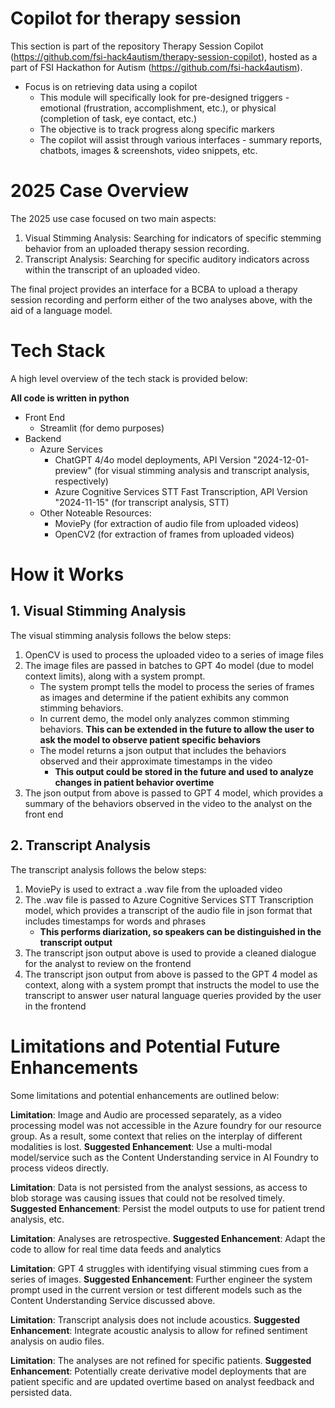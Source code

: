 # Copilot for therapy session
This section is part of the repository Therapy Session Copilot (https://github.com/fsi-hack4autism/therapy-session-copilot), hosted as a part of FSI Hackathon for Autism (https://github.com/fsi-hack4autism).

* Focus is on retrieving data using a copilot
  * This module will specifically look for pre-designed triggers - emotional (frustration, accomplishment, etc.), or physical (completion of task, eye contact, etc.)
  * The objective is to track progress along specific markers
  * The copilot will assist through various interfaces - summary reports, chatbots, images & screenshots, video snippets, etc.


# 2025 Case Overview
The 2025 use case focused on two main aspects:

1. Visual Stimming Analysis: Searching for indicators of specific stemming behavior from an uploaded therapy session recording.
1. Transcript Analysis: Searching for specific auditory indicators across within the transcript of an uploaded video.

The final project provides an interface for a BCBA to upload a therapy session recording and perform either of the two analyses above, with the aid of a language model. 


# Tech Stack
A high level overview of the tech stack is provided below:

**All code is written in python**

* Front End
    * Streamlit (for demo purposes)
* Backend
    * Azure Services
        * ChatGPT 4/4o model deployments, API Version "2024-12-01-preview" (for visual stimming analysis and transcript analysis, respectively)
        * Azure Cognitive Services STT Fast Transcription, API Version "2024-11-15" (for transcript analysis, STT)
    * Other Noteable Resources:
        * MoviePy (for extraction of audio file from uploaded videos)
        * OpenCV2 (for extraction of frames from uploaded videos)
 

# How it Works

## 1. Visual Stimming Analysis
The visual stimming analysis follows the below steps:

1. OpenCV is used to process the uploaded video to a series of image files
1. The image files are passed in batches to GPT 4o model (due to model context limits), along with a system prompt. 
    * The system prompt tells the model to process the series of frames as images and determine if the patient exhibits any common stimming behaviors. 
    * In current demo, the model only analyzes common stimming behaviors. **This can be extended in the future to allow the user to ask the model to observe patient specific behaviors**
    * The model returns a json output that includes the behaviors observed and their approximate timestamps in the video
        * **This output could be stored in the future and used to analyze changes in patient behavior overtime**
1. The json output from above is passed to GPT 4 model, which provides a summary of the behaviors observed in the video to the analyst on the front end

## 2. Transcript Analysis
The transcript analysis follows the below steps:

1. MoviePy is used to extract a .wav file from the uploaded video
1. The .wav file is passed to Azure Cognitive Services STT Transcription model, which provides a transcript of the audio file in json format that includes timestamps for words and phrases 
    * **This performs diarization, so speakers can be distinguished in the transcript output**
1. The transcript json output above is used to provide a cleaned dialogue for the analyst to review on the frontend
1. The transcript json output from above is passed to the GPT 4 model as context, along with a system prompt that instructs the model to use the transcript to answer user natural language queries provided by the user in the frontend


# Limitations and Potential Future Enhancements
Some limitations and potential enhancements are outlined below:

**Limitation**: Image and Audio are processed separately, as a video processing model was not accessible in the Azure foundry for our resource group. As a result, some context that relies on the interplay of different modalities is lost.
**Suggested Enhancement**: Use a multi-modal model/service such as the Content Understanding service in AI Foundry to process videos directly.

**Limitation**: Data is not persisted from the analyst sessions, as access to blob storage was causing issues that could not be resolved timely.
**Suggested Enhancement**: Persist the model outputs to use for patient trend analysis, etc.

**Limitation**: Analyses are retrospective.
**Suggested Enhancement**: Adapt the code to allow for real time data feeds and analytics

**Limitation**: GPT 4 struggles with identifying visual stimming cues from a series of images.
**Suggested Enhancement**: Further engineer the system prompt used in the current version or test different models such as the Content Understanding Service discussed above.

**Limitation**: Transcript analysis does not include acoustics.
**Suggested Enhancement**: Integrate acoustic analysis to allow for refined sentiment analysis on audio files.

**Limitation**: The analyses are not refined for specific patients.
**Suggested Enhancement**: Potentially create derivative model deployments that are patient specific and are updated overtime based on analyst feedback and persisted data.






 
    
